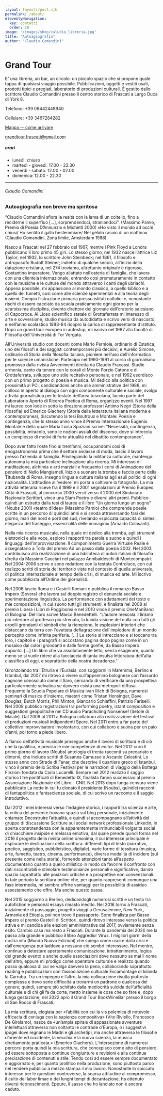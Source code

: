 ```yaml
---
layout: layouts/post.njk
permalink: /about/
eleventyNavigation:
  key: contatti
  order: 10
image: "/images/shop/caludio_libreria.jpg"
title: "Autoagiografia"
author: "Claudio Comandini"
---
```

<div class="p-4 p-md-5 mb-4 text-white rounded bg-dark">
    <div class="col-md-6 px-0">
      <h1 class="display-4 fst-italic">Grand Tour </h1>
      <p class="lead my-3">
E' una libreria, un bar, un circolo: un piccolo spazio che si propone quale tappa di qualsiasi viaggio possibile. Pubblicazioni, oggetti e vestiti usati, prodotti tipici e pregiati, laboratorio di produzioni culturali. È gestito dallo scrittore Claudio Comandini presso il centro storico di Frascati a Largo Duca di York 8.
</p>
<p class="lead mb-0">  
Telefono: +39 06442448940
</p>
<p class="lead mb-0">  
Cellulare: +39 3467284282
</p>
<p class="lead mb-0"><a href="https://goo.gl/maps/st391mvJQyXCc1EE6" class="text-white fw-bold">Mappa -- come arrivare</a></p>
<p class="lead mb-0"><a href="mailto:grandtour.frascati@gmail.com">grandtour.frascati@gmail.com</a></p>
    </div>
  </div>


##### orari

* lunedì: chiuso
* martedì - giovedì: 17.00 - 22.30
* venerdì - sabato: 12.00 - 02.00
* domenica: 12.00 - 22.30
  
---

###### Claudio Comandini

### Autoagiografia non breve ma spiritosa 

“Claudio Comandini sfiora la realtà con la lama di un coltello, fino a reciderne il superfluo […], sorprendendoci, straniandoci”. (Massimo Pamio, Premio di Poesia D’Annunzio e Michetti 2000)
«Ho visto il mondo ad occhi chiusi/ Ho sentito il gallo bestemmiare/ Nel gelido rasoio di un mattino» (Claudio Comandini, Zona limite, Amsterdam 1988)

Nasco a Frascati nel 27 febbraio del 1967, mentre i Pink Floyd a Londra pubblicano il loro primo 45 giri. Lo stesso giorno, nel 1932 nasce l’attrice Liz Taylor; nel 1902, lo scrittore John Steinbeck; nel 1861, il filosofo e antroposofo Rudolf Steiner; indietro di qualche secolo, all’inizio della datazione cristiana, nel 274 troviamo, altrettanto originale e rigoroso, Costantino imperatore. Vengo allattato nell’osteria di famiglia, che lavora con una clientela internazionale, entrando così prematuramente in contatto con le musiche e le culture del mondo attraverso i canti degli ubriachi. Appena possibile, mi appassiono al mondo classico, a quello biblico e a quello dei fumetti, così come alle scienze sperimentali e alla teoria degli insiemi. Compio l’istruzione primaria presso istituti cattolici e, nonostante rischi di essere cacciato da scuola praticamente ogni giorno per la scarsissima disciplina, divento direttore del giornale dell’oratorio salesiano di Capocroce. Al Liceo scientifico statale di Grottaferrata mi interesso di arte e sovversione, studio musica da autodidatta e scrivo versi di nascosto, e nell’anno scolastico 1983-84 ricopro la carica di rappresentante d’istituto. Dopo un grand tour europeo in autostop, mi iscrivo nel 1987 alla facoltà di Filosofia dell’Università di Tor Vergata.

All’Università studio con docenti come Mario Perniola, ordinario di Estetica, uno dei filosofi e dei saggisti contemporanei più decisivi, e Aurelio Simone, ordinario di Storia della filosofia italiana, pioniere nell’uso dell’informatica per le scienze umanistiche. Partecipo nel 1990-1991 al corso di giornalismo promosso dalla rivista Avvenimenti diretta da Claudio Fracassi. Studio armonia, canto da tenore con le corali di Monte Porzio Catone e di Grottaferrata, sviluppo uno stile recitativo personale, e nel 1992 esordisco con un primo progetto di poesia e musica. Mi dedico alla politica con prossimità al PCI, candidandomi anche alle amministrative del 1988, mi colloco in aperto al dialogo con ogni componente culturale e sociale, svolgo attività giornalistica per le testate dell’area tuscolana, faccio parte del Laboratorio Aperto di Ricerca Poetica di Roma, organizzo eventi. Nel 1997 mi laureo con lode in sotto la direzione professori Antimo Negri (Storia della filosofia) ed Emerico Giachery (Storia della letteratura italiana moderna e contemporanea), discutendo la tesi Boutroux e Montale: Poesia e contingenza, che lo stesso anno vince il Premio Internazionale Eugenio Montale e della quale Maria Luisa Spaziani scrive: “Necessità, contingenza, possibilità, miracolo, sono le nozioni assiali del discorso, dove si intreccia un complesso di motivi di forte attualità nel dibattito contemporaneo”.

Dopo aver fatto l’oste fino ai trent’anni, occupandomi così di enogastronomia prima che il settore andasse di moda, lascio il lavoro presso l’azienda di famiglia. Privilegiando la militanza culturale, mantengo autonoma la mia particolare inclinazione alla ricerca. Mi interesso di meditazione, alchimia e arti marziali e frequento i corsi di Animazione del pensiero di Nello Mangiameli. Inizio a suonare la tromba e faccio parte della Titubanda di Roma. Insegno lingua e cultura italiana agli esuli politici di ogni nazionalità. L’attitudine al ‘vedere’ mi porta a coltivare la fotografia. La mia attività letteraria riceve fra il 1999 e il 2001 segnalazioni al Premio Europeo Città di Frascati, al concorso 2000 versi/ verso il 2000 del Sindacato Nazionale Scrittori, vinco una Slam Poetry e diversi altri premi. Pubblico quindi un estratto dalla tesi di laurea e il libro “Un giorno lungo un sogno” (Noubs 2001) «teatro d’idee» (Massimo Pamio) che comprende poesie scritte in un percorso di quindici anni e si snoda attraversando fasi del giorno, mari del nord e porti del sud, rivelando «spiccata capacità di sintesi, eleganza del fraseggio, essenzialità delle immagini» (Arnaldo Colasanti).

Nella mia ricerca musicale, nella quale mi dedico alla tromba, agli strumenti elettronici e alla voce, esploro i rapporti tra parola e suono e quindi i linguaggi dell’improvvisazione. Il componimento Guerra Virtuale Reale è assegnatario a Tollo del premio Ad un passo dalla poesia 2002. Nel 2003 contribuisco alla realizzazione di una biblioteca di autori italiani di filosofia diretta da Massimo Cacciari nel palazzo Annibaldeschi di Montecompatri. Nel 2004-2006 scrivo e sono redattore con la testata Controluce, con cui realizzo scritti di storia del territorio vista nel contesto di quella universale, di politica internazionale al tempo della crisi, di musica ed arte. Mi iscrivo come pubblicista all’Ordine dei giornalisti.

Nel 2006 lascio Roma e i Castelli Romani e pubblica il romanzo Basso Impero (Sovera) che lavora sul doppio registro di denuncia sociale e sperimentazione linguistica. La performance con adattamenti del testo e mie composizioni, in cui suono tutti gli strumenti, è finalista nel 2008 al premio Libera i Libri di Poggibonsi e nel 2010 vince il premio OneManBand di Bologna. Del libro scrive Marco Benedettelli: “L’autore mescola il lirismo più interiore al grottesco più sfrenato, la lucida visione del nulla con tutti gli orpelli grondanti di simboli che la riempiono, le esplosioni interiori che distaccano da terra con l'ovattata deflagrazione dell'implodere di un mondo percepito come infinita periferia. […] Le storie si intrecciano e si toccano tra loro, i capitoli e i paragrafi si accostano pagina dopo pagina come in un mosaico dai colori grondanti e dalle forme gonfie, da Basso Impero appunto. […] Un libro che va assolutamente letto, senza esagerare, quanto meno se si vuole ridere alla facciaccia di tanta insulsa letteratura dell'alta classifica di oggi, e soprattutto della nostra decadenza.”

Gironzolando tra l’Etruria e l’Eurasia, con soggiorni in Maremma, Berlino e Istanbul, dal 2007 mi ritrovo a vivere sull’appennino bolognese con l’assurdo cagnone conosciuto come il Saro, cercando di verificare da una prospettiva particolarmente selvatica se davvero esista una metropoli diffusa. Frequento la Scuola Popolare di Musica Ivan Illich di Bologna, numerosi seminari di musica d’insieme, maestri come Tristan Honsinger, Dave Douglas, Butch Morris, Phil Minton, Giancarlo Schiaffini, Patrizio Fariselli. Nel 2009 pubblico registrazioni tra performing poetry, istant composition e suggestioni geopolitiche nel CD audio Parachuting Nonsense! (Setole di Maiale). Dal 2009 al 2011 a Bologna collaboro alla realizzazione del festival di produzioni musicali indipendenti Spore. Nel 2011 entro a far parte del collettivo Improvvisatore Involontario, con cui collaboro e suona per un paio d’anni, poi torno a piede libero.

A fianco dell’attività musicale proseguo anche il lavoro di scrittura e di ciò che la qualifica, e preciso le mie competenze di editor. Nel 2012 curo Il primo giorno di lavoro (Noubs) antologia di trenta racconti su precariato e dintorni, che include scritti di Susanna Camusso e Ascanio Celestini. Lo stesso anno con Strade di Fanar, che descrive il quartiere greco di Istanbul, vinco il premio dello Scriba Festival per le narrazioni di viaggio della Bottega Finzioni fondata da Carlo Lucarelli. Sempre nel 2012 realizzo il saggio storico I tre pontificati di Benedetto IX, finalista l’anno successivo al premio Associazione Nazionale del Libro - CNR. Nel 2013 dopo lunga censura viene pubblicato La notte in cui fu clonato il presidente (Noubs), quindici racconti di fantapolitica e fantascienza sociale, di cui scrivo un racconto e il saggio introduttivo.

Dal 2012 i miei interessi verso l’indagine storica, i rapporti tra scienza e arte, la critica del presente trovano spazio sul blog personale, inizialmente chiamato Decostruire l’attualità, e quindi si accompagnano all’attività del gruppo di discussione Scritture sul social network professionale Linkedin, in aperta controtendenza con le apparentemente irrinunciabili volgarità social di chiacchiere insipide e melassa emotiva, dal quale prende quindi forma nel 2016 il progetto della rivista online omonima, il cui interesse principale è esplorare le declinazioni della scrittura: differenti tipi di testo (narrativo, poetico, saggistico, pubblicistico, digitale), varie forme di tessitura (musica, arte, fumetto, teatro, cinema, performance), diverse modalità di incidere (sul presente come nella storia), fornendo attenzioni tanto all’aspetto documentario quanto a quello stilistico in modo da favorire il confronto con dati riscontrabili e stimolare testimonianze personali e significative, dando spazio soprattutto alle posizioni critiche e a prospettive non convenzionali. In tale periodo la scrittura online che, per quanto rappresenti comunque una fase intermedia, mi sembra offrire vantaggi per le possibilità di assiduo assestamento che offre. Ma anche questo passa.

Nel 2015 soggiorno a Berlino, dedicandogli numerosi scritti e un testo tra autofiction e personal essays rimasto inedito. Nel 2016 torno a Frascati, inizialmente di passaggio, progetto viaggi a Gerusalemme, New York, Armenia ed Etiopia, poi non trovo il passaporto. Sono finalista per Basso Impero al premio Castelli di Scrittori, quindi ritrovo interesse verso la politica attiva e mi candida alle elezioni amministrative del 2017, ovviamente senza esito. Cambio casa ma resto a Frascati. Durante la pandemia del 2020 me la passo alla grande e pubblico il libro Aggredior Virus. I migliori giorni della nostra vita (Mondo Nuovo Edizioni) che spiega come uscire dalla crisi e dall’emergenza pur laddove a nessuno ciò sembri interessare. Nel mentre, continuo a detestare apertamente comunicazione, intrattenimento, logica del grande evento e anche quelle associazioni dove nessuno sa mai il nome dell’altro, eppure mi prodigo come operatore culturale e realizzo quando posso qualcosa di cui ne valga davvero la pena, collaborando soprattutto reading e pubblicazioni con l’associazione culturale Escamontage di Iolanda la Carruba. Tra un impegno e l’altro, la mia collocazione risulta piuttosto complessa e trovo serie difficoltà a trovarmi un padrone o qualcosa del genere; quindi, sempre più schifato dalla mediocrità suicida dell’ufficialità culturale e di chi gli fa da corte, metto insieme le cose che so fare e, dopo lunga gestazione, nel 2022 apro il Grand Tour BookWineBar presso il borgo di San Rocco di Frascati.

La mia scrittura, elogiata per «l’abilità con cui la vis polemica di notevole efficacia di coniuga con la sapienza compositiva» (Vito Riviello, Francesco De Girolamo), nasce da «un’ampia spirale di appassionate avventure intellettuali attraverso non soltanto le contrade d’Europa, o i suggestivi ipogei dove regnano le Madri e gli archetipi, ma anche attraverso le filosofie d’oriente ed occidente, la vecchia e la nuova scienza, la musica direttamente praticata.» (Emerico Giachery). L’intersezione di numerosi percorsi porta quindi la mia scrittura, che concepisco come atto di pensiero, ad essere sottoposta a continue congiunture e revisioni e alla continua precisazione di contenuti e stile. Tendo così ad essere sempre documentato e aggiornato e, per quanto prolifico nella produzione, sono piuttosto parco nel rendere pubblico a mezzo stampa il mio lavoro. Nonostante lo spiccato interesse per le questioni controverse, la scarsa attitudine al compromesso, il culto del labor limae e dei lunghi tempi di decantazione, ha ottenuto diversi riconoscimenti. Eppure, il sasso che ho lanciato non è ancora caduto.